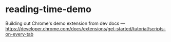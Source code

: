 # reading-time-demo
Building out Chrome's demo extension from dev docs — https://developer.chrome.com/docs/extensions/get-started/tutorial/scripts-on-every-tab
